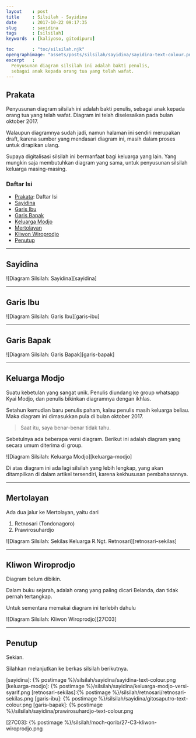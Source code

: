 ```yaml
---
layout    : post
title     : Silsilah - Sayidina
date      : 2017-10-22 09:17:35
slug      : sayidina
tags      : [silsilah]
keywords  : [kaliyoso, gitodipuro]

toc       : "toc/silsilah.njk"
opengraphimage: "assets/posts/silsilah/sayidina/sayidina-text-colour.png"
excerpt   :
  Penyusunan diagram silsilah ini adalah bakti penulis,
  sebagai anak kepada orang tua yang telah wafat.
---
```


<a name="prakata"></a>

## Prakata

Penyusunan diagram silsilah ini adalah bakti penulis,
sebagai anak kepada orang tua yang telah wafat.
Diagram ini telah diselesaikan pada bulan oktober 2017.

<div class="notification is-warning">
  Walaupun diagramnya sudah jadi,
  namun halaman ini sendiri merupakan draft,
  karena sumber yang mendasari diagram ini,
  masih dalam proses untuk dirapikan ulang.
</div>

Supaya digitalisasi silsilah ini bermanfaat bagi keluarga yang lain.
Yang mungkin saja membutuhkan diagram yang sama,
untuk penyusunan silsilah keluarga masing-masing.

### Daftar Isi

* [Prakata](#prakata): Daftar Isi
* [Sayidina](#sayidina)
* [Garis Ibu](#garis-ibu)
* [Garis Bapak](#garis-bapak)
* [Keluarga Modjo](#keluarga-modjo)
* [Mertolayan](#mertolayan)
* [Kliwon Wiroprodjo](#kliwon)
* [Penutup](#penutup)

-- -- --

<a name="sayidina"></a>

## Sayidina

![Diagram Silsilah: Sayidina][sayidina]

-- -- --

<a name="garis-ibu"></a>

## Garis Ibu

![Diagram Silsilah: Garis Ibu][garis-ibu]

-- -- --

<a name="Garis Bapak"></a>

## Garis Bapak

![Diagram Silsilah: Garis Bapak][garis-bapak]

-- -- --

<a name="keluarga-modjo"></a>

## Keluarga Modjo

Suatu kebetulan yang sangat unik.
Penulis diundang ke group whatsapp Kyai Modjo,
dan penulis bikinkan diagramnya dengan ikhlas.

Setahun kemudian baru penulis paham,
kalau penulis masih keluarga beliau.
Maka diagram ini dimasukkan pula di bulan oktober 2017.

> Saat itu, saya benar-benar tidak tahu.

Sebetulnya ada beberapa versi diagram.
Berikut ini adalah diagram yang secara umum diterima di group.

![Diagram Silsilah: Keluarga Modjo][keluarga-modjo]

Di atas diagram ini ada lagi silsilah yang lebih lengkap,
yang akan ditampilkan di dalam artikel tersendiri,
karena kekhususan pembahasannya.

-- -- --

<a name="mertoloyan"></a>

## Mertolayan

Ada dua jalur ke Mertolayan, yaitu dari 

1. Retnosari (Tondonagoro)
2. Prawirosuhardjo

![Diagram Silsilah: Sekilas Keluarga R.Ngt. Retnosari][retnosari-sekilas]

-- -- --

<a name="kliwon"></a>

## Kliwon Wiroprodjo

<div class="notification is-warning">
Diagram belum dibikin.
</div>

Dalam buku sejarah, adalah orang yang paling dicari Belanda,
dan tidak pernah tertangkap.

Untuk sementara memakai diagram ini terlebih dahulu

![Diagram Silsilah: Kliwon Wiroprodjo][27C03]

-- -- --

<a name="penutup"></a>

## Penutup

Sekian.

Silahkan melanjutkan ke berkas silsilah berikutnya.

[//]: <> ( -- -- -- links below -- -- -- )

[sayidina]:         {% postimage %}/silsilah/sayidina/sayidina-text-colour.png
[keluarga-modjo]:   {% postimage %}/silsilah/sayidina/keluarga-modjo-versi-syarif.png
[retnosari-sekilas]:{% postimage %}/silsilah/retnosari/retnosari-sekilas.png
[garis-ibu]:        {% postimage %}/silsilah/sayidina/gitosaputro-text-colour.png
[garis-bapak]:      {% postimage %}/silsilah/sayidina/prawirosuhardjo-text-colour.png

[27C03]:    {% postimage %}/silsilah/moch-qorib/27-C3-kliwon-wiroprodjo.png
